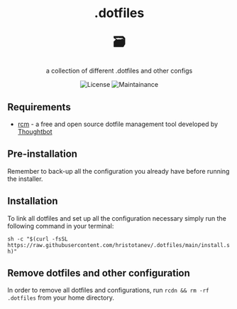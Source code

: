 <h1 align="center">
  .dotfiles
  
  🗃️
</h1>
<div align="center">
  a collection of different .dotfiles and other configs
  
  ![License](https://img.shields.io/github/license/hristotanev/.dotfiles?color=lightgrey&style=for-the-badge)
  ![Maintainance](https://img.shields.io/badge/actively%20maintained-yes-success?style=for-the-badge&logo=appveyor)
</div>

## Requirements
* [rcm](https://github.com/thoughtbot/rcm) - a free and open source dotfile management tool developed by [Thoughtbot](https://thoughtbot.com/)

## Pre-installation
Remember to back-up all the configuration you already have before running the installer.

## Installation
To link all dotfiles and set up all the configuration necessary simply run the following command in your terminal:

`sh -c "$(curl -fsSL https://raw.githubusercontent.com/hristotanev/.dotfiles/main/install.sh)"`

## Remove dotfiles and other configuration
In order to remove all dotfiles and configurations, run `rcdn && rm -rf .dotfiles` from your home directory.
